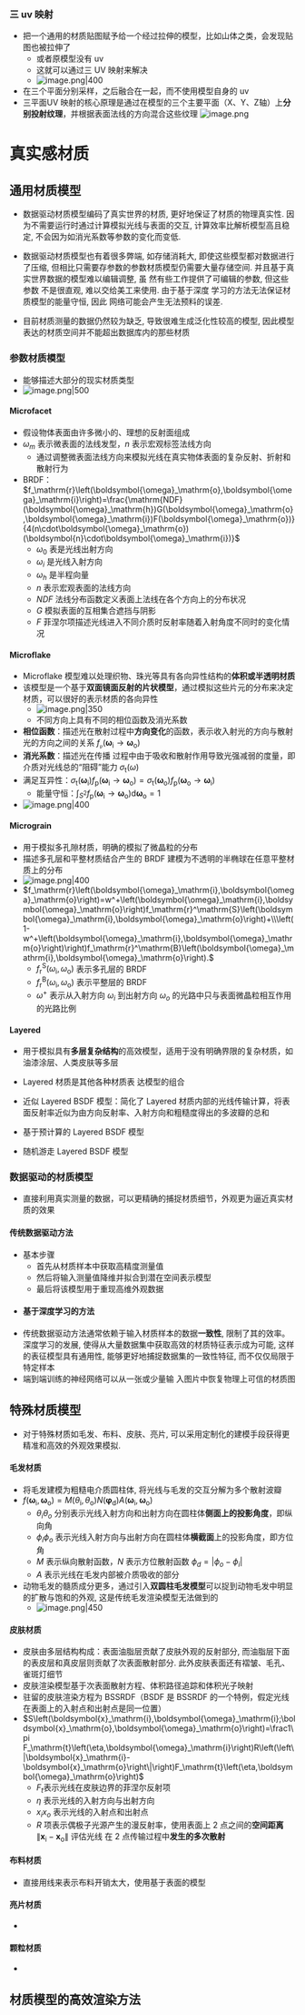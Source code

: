 ### 三 uv 映射
- 把一个通用的材质贴图赋予给一个经过拉伸的模型，比如山体之类，会发现贴图也被拉伸了
	- 或者原模型没有 uv
	- 这就可以通过三 UV 映射来解决
	- ![image.png|400](https://thdlrt.oss-cn-beijing.aliyuncs.com/undefined20241213214438.png)
- 在三个平面分别采样，之后融合在一起，而不使用模型自身的 uv
- 三平面UV 映射的核心原理是通过在模型的三个主要平面（X、Y、Z轴）上**分别投射纹理**，并根据表面法线的方向混合这些纹理
![image.png](https://thdlrt.oss-cn-beijing.aliyuncs.com/undefined20241213220935.png)
# 真实感材质

## 通用材质模型
- 数据驱动材质模型编码了真实世界的材质, 更好地保证了材质的物理真实性. 因为不需要运行时通过计算模拟光线与表面的交互, 计算效率比解析模型高且稳定, 不会因为如消光系数等参数的变化而变低. 
- 数据驱动材质模型也有着很多弊端, 如存储消耗大, 即使这些模型都对数据进行了压缩, 但相比只需要存参数的参数材质模型仍需要大量存储空间. 并且基于真实世界数据的模型难以编辑调整, 虽 然有些工作提供了可编辑的参数, 但这些参数 不是很直观, 难以交给美工来使用. 由于基于深度 学习的方法无法保证材质模型的能量守恒, 因此 网络可能会产生无法预料的误差.

- 目前材质测量的数据仍然较为缺乏, 导致很难生成泛化性较高的模型, 因此模型表达的材质空间并不能超出数据库内的那些材质
### 参数材质模型
- 能够描述大部分的现实材质类型
- ![image.png|500](https://thdlrt.oss-cn-beijing.aliyuncs.com/undefined20250309160256.png)
#### Microfacet
- 假设物体表面由许多微小的、理想的反射面组成
- $\omega_{m}$ 表示微表面的法线发型，$n$ 表示宏观标签法线方向
	- 通过调整微表面法线方向来模拟光线在真实物体表面的复杂反射、折射和散射行为
- BRDF： $f_\mathrm{r}\left(\boldsymbol{\omega}_\mathrm{o},\boldsymbol{\omega}_\mathrm{i}\right)=\frac{\mathrm{NDF}(\boldsymbol{\omega}_\mathrm{h})G(\boldsymbol{\omega}_\mathrm{o},\boldsymbol{\omega}_\mathrm{i})F(\boldsymbol{\omega}_\mathrm{o})}{4(n\cdot\boldsymbol{\omega}_\mathrm{o})(\boldsymbol{n}\cdot\boldsymbol{\omega}_\mathrm{i})}$
	- $\omega_{0}$ 表是光线出射方向
	- $\omega_{i}$ 是光线入射方向
	- $\omega_{h}$ 是半程向量
	- $n$ 表示宏观表面的法线方向
	- $NDF$ 法线分布函数定义表面上法线在各个方向上的分布状况
	- $G$ 模拟表面的互相集合遮挡与阴影
	- $F$ 菲涅尔项描述光线进入不同介质时反射率随着入射角度不同时的变化情况
#### Microflake
- Microflake 模型难以处理织物、珠光等具有各向异性结构的**体积或半透明材质**
- 该模型是一个基于**双面镜面反射的片状模型**，通过模拟这些片元的分布来决定材质，可以很好的表示材质的各向异性
	- ![image.png|350](https://thdlrt.oss-cn-beijing.aliyuncs.com/undefined20250309151221.png)
	- 不同方向上具有不同的相位函数及消光系数
- **相位函数**：描述光在散射过程中**方向变化**的函数，表示收入射光的方向与散射光的方向之间的关系 $f_{\mathfrak{p}}\left(\boldsymbol{\omega}_\mathrm{i}\to\boldsymbol{\omega}_\mathrm{o}\right)$
- **消光系数**：描述光在传播  过程中由于吸收和散射作用导致光强减弱的度量，即介质对光线总的“阻碍”能力 $\sigma_{\mathrm{t}}\left(\omega\right)$
- 满足互异性：$\sigma_\mathrm{t}\left(\boldsymbol{\omega}_\mathrm{i}\right)f_\mathrm{p}\left(\boldsymbol{\omega}_\mathrm{i}\to\boldsymbol{\omega}_\mathrm{o}\right)=\sigma_\mathrm{t}\left(\boldsymbol{\omega}_\mathrm{o}\right)f_\mathrm{p}\left(\boldsymbol{\omega}_\mathrm{o}\to\boldsymbol{\omega}_\mathrm{i}\right)$
	- 能量守恒：$\int_{S^2}f_{\mathrm{p}}\left(\boldsymbol{\omega}_{\mathrm{i}}\to\boldsymbol{\omega}_{\mathrm{o}}\right)\mathrm{d}\boldsymbol{\omega}_{\mathrm{o}}=1$
- ![image.png|400](https://thdlrt.oss-cn-beijing.aliyuncs.com/undefined20250309152336.png)
#### Micrograin
- 用于模拟多孔隙材质，明确的模拟了微晶粒的分布
- 描述多孔层和平整材质结合产生的 BRDF 建模为不透明的半椭球在任意平整材质上的分布
- ![image.png|400](https://thdlrt.oss-cn-beijing.aliyuncs.com/undefined20250309152648.png)
- $f_\mathrm{r}\left(\boldsymbol{\omega}_\mathrm{i},\boldsymbol{\omega}_\mathrm{o}\right)=w^+\left(\boldsymbol{\omega}_\mathrm{i},\boldsymbol{\omega}_\mathrm{o}\right)f_\mathrm{r}^\mathrm{S}\left(\boldsymbol{\omega}_\mathrm{i},\boldsymbol{\omega}_\mathrm{o}\right)+\\\left(1-w^+\left(\boldsymbol{\omega}_\mathrm{i},\boldsymbol{\omega}_\mathrm{o}\right)\right)f_\mathrm{r}^\mathrm{B}\left(\boldsymbol{\omega}_\mathrm{i},\boldsymbol{\omega}_\mathrm{o}\right).$
	- $f_\mathrm{r}^\mathrm{S}\left(\omega_\mathrm{i},\omega_\mathrm{o}\right)$ 表示多孔层的 BRDF
	- $f_\mathrm{r}^\mathrm{B}\left(\omega_\mathrm{i},\omega_\mathrm{o}\right)$ 表示平整层的 BRDF
	- $\omega^+$ 表示从入射方向 $\omega_{i}$ 到出射方向 $\omega_{o}$ 的光路中只与表面微晶粒相互作用的光路比例
#### Layered
- 用于模拟具有**多层复杂结构**的高效模型，适用于没有明确界限的复杂材质，如油漆涂层、人类皮肤等多层
- Layered 材质是其他各种材质表 达模型的组合

- 近似 Layered BSDF 模型：简化了 Layered 材质内部的光线传输计算，将表面反射率近似为由方向反射率、入射方向和粗糙度得出的多波瓣的总和
- 基于预计算的 Layered BSDF 模型
- 随机游走 Layered BSDF 模型
### 数据驱动的材质模型
- 直接利用真实测量的数据，可以更精确的捕捉材质细节，外观更为逼近真实材质的效果
#### 传统数据驱动方法
- 基本步骤
	- 首先从材质样本中获取高精度测量值
	- 然后将输入测量值降维并拟合到潜在空间表示模型
	- 最后将该模型用于重现高维外观数据
- #### 基于深度学习的方法
- 传统数据驱动方法通常依赖于输入材质样本的数据**一致性**, 限制了其的效率。深度学习的发展, 使得从大量数据集中获取高效的材质特征表示成为可能, 这样的表征模型具有通用性, 能够更好地捕捉数据集的一致性特征, 而不仅仅局限于特定样本
- 端到端训练的神经网络可以从一张或少量输 入图片中恢复物理上可信的材质图
## 特殊材质模型
- 对于特殊材质如毛发、布料、皮肤、亮片, 可以采用定制化的建模手段获得更精准和高效的外观效果模拟.
#### 毛发材质
- 将毛发建模为粗糙电介质圆柱体, 将光线与毛发的交互分解为多个散射波瓣
- $f\left(\boldsymbol{\omega}_\mathrm{i},\boldsymbol{\omega}_\mathrm{o}\right)=M\left(\theta_\mathrm{i},\theta_\mathrm{o}\right)N\left(\boldsymbol{\varphi}_\mathrm{d}\right)A\left(\boldsymbol{\omega}_\mathrm{i},\boldsymbol{\omega}_\mathrm{o}\right)$
	- $\theta_{i}\theta_{o}$ 分别表示光线入射方向和出射方向在圆柱体**侧面上的投影角度**，即纵向角
	- $\phi_{i}\phi_{o}$ 表示光线入射方向与出射方向在圆柱体**横截面**上的投影角度，即方位角
	- $M$ 表示纵向散射函数，$N$ 表示方位散射函数 $\phi_{d} = |\phi_{o}-\phi_{i}|$
	- $A$ 表示光线在毛发内部被介质吸收的部分
- 动物毛发的髓质成分更多，通过引入**双圆柱毛发模型**可以捉到动物毛发中明显的扩散与饱和的外观, 这是传统毛发渲染模型无法做到的
	- ![image.png|450](https://thdlrt.oss-cn-beijing.aliyuncs.com/undefined20250309164646.png)

#### 皮肤材质
- 皮肤由多层结构构成：表面油脂层贡献了皮肤外观的反射部分, 而油脂层下面的表皮层和真皮层则贡献了次表面散射部分. 此外皮肤表面还有褶皱、毛孔、雀斑灯细节
- 皮肤渲染模型基于次表面散射方程、体积路径追踪和体积光子映射
- 驻留的皮肤渲染方程为 BSSRDF（BSDF 是 BSSRDF 的一个特例，假定光线在表面上的入射点和出射点是同一位置）
- $S\left(\boldsymbol{x}_\mathrm{i},\boldsymbol{\omega}_\mathrm{i};\boldsymbol{x}_\mathrm{o},\boldsymbol{\omega}_\mathrm{o}\right)=\frac1\pi F_\mathrm{t}\left(\eta,\boldsymbol{\omega}_\mathrm{i}\right)R\left(\left\|\boldsymbol{x}_\mathrm{i}-\boldsymbol{x}_\mathrm{o}\right\|\right)F_\mathrm{t}\left(\eta,\boldsymbol{\omega}_\mathrm{o}\right)$
	- $F_t$表示光线在皮肤边界的菲涅尔反射项
	- $\eta$ 表示光线的入射方向与出射方向
	- $x_{i}x_{o}$ 表示光线的入射点和出射点
	- $R$ 项表示偶极子光源产生的漫反射率，使用表面上 2 点之间的**空间距离** $\left\|\boldsymbol{x}_\mathrm{i}-\boldsymbol{x}_\mathrm{o}\right\|$ 评估光线  在 2 点传输过程中**发生的多次散射**
#### 布料材质
- 直接用线来表示布料开销太大，使用基于表面的模型
#### 亮片材质
- 
#### 颗粒材质
- 

## 材质模型的高效渲染方法
